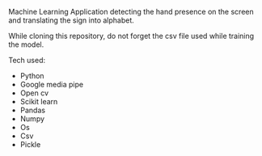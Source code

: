 Machine Learning Application detecting the hand presence on the screen and translating the sign into alphabet.

While cloning this repository, do not forget the csv file used while training the model.

Tech used:
- Python
- Google media pipe
- Open cv
- Scikit learn
- Pandas
- Numpy
- Os
- Csv
- Pickle
